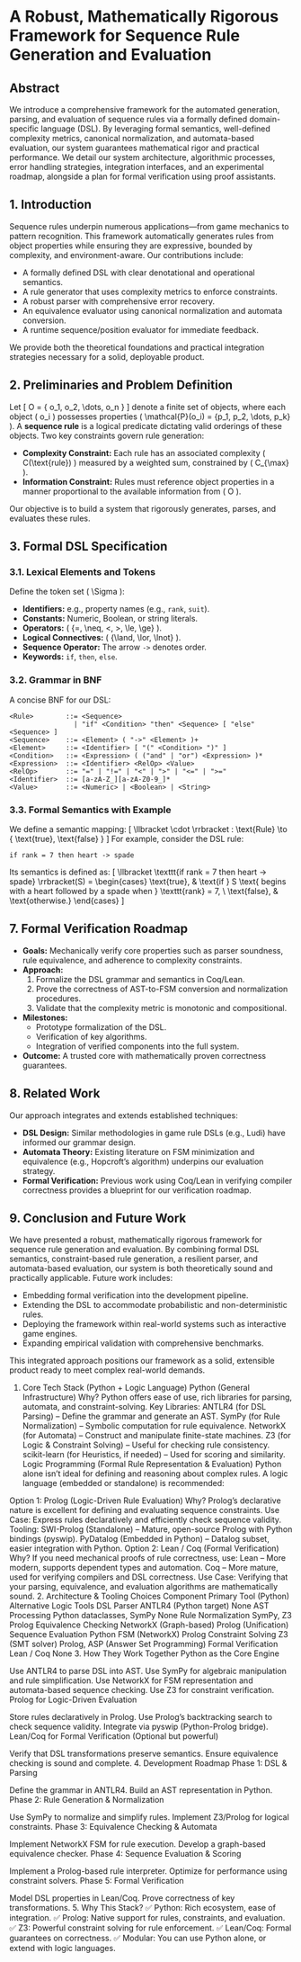 # A Robust, Mathematically Rigorous Framework for Sequence Rule Generation and Evaluation

## Abstract

We introduce a comprehensive framework for the automated generation, parsing, and evaluation of sequence rules via a formally defined domain-specific language (DSL). By leveraging formal semantics, well-defined complexity metrics, canonical normalization, and automata-based evaluation, our system guarantees mathematical rigor and practical performance. We detail our system architecture, algorithmic processes, error handling strategies, integration interfaces, and an experimental roadmap, alongside a plan for formal verification using proof assistants.

## 1. Introduction

Sequence rules underpin numerous applications—from game mechanics to pattern recognition. This framework automatically generates rules from object properties while ensuring they are expressive, bounded by complexity, and environment-aware. Our contributions include:
- A formally defined DSL with clear denotational and operational semantics.
- A rule generator that uses complexity metrics to enforce constraints.
- A robust parser with comprehensive error recovery.
- An equivalence evaluator using canonical normalization and automata conversion.
- A runtime sequence/position evaluator for immediate feedback.

We provide both the theoretical foundations and practical integration strategies necessary for a solid, deployable product.

## 2. Preliminaries and Problem Definition

Let
\[
O = \{ o_1, o_2, \dots, o_n \}
\]
denote a finite set of objects, where each object \( o_i \) possesses properties \( \mathcal{P}(o_i) = \{p_1, p_2, \dots, p_k\} \). A **sequence rule** is a logical predicate dictating valid orderings of these objects. Two key constraints govern rule generation:

- **Complexity Constraint:** Each rule has an associated complexity \( C(\text{rule}) \) measured by a weighted sum, constrained by \( C_{\max} \).
- **Information Constraint:** Rules must reference object properties in a manner proportional to the available information from \( O \).

Our objective is to build a system that rigorously generates, parses, and evaluates these rules.

## 3. Formal DSL Specification

### 3.1. Lexical Elements and Tokens

Define the token set \( \Sigma \):
- **Identifiers:** e.g., property names (e.g., `rank`, `suit`).
- **Constants:** Numeric, Boolean, or string literals.
- **Operators:** \( \{=, \neq, <, >, \le, \ge\} \).
- **Logical Connectives:** \( \{\land, \lor, \lnot\} \).
- **Sequence Operator:** The arrow `->` denotes order.
- **Keywords:** `if`, `then`, `else`.

### 3.2. Grammar in BNF

A concise BNF for our DSL:
```
<Rule>        ::= <Sequence> 
                | "if" <Condition> "then" <Sequence> [ "else" <Sequence> ]
<Sequence>    ::= <Element> ( "->" <Element> )+
<Element>     ::= <Identifier> [ "(" <Condition> ")" ]
<Condition>   ::= <Expression> ( ("and" | "or") <Expression> )*
<Expression>  ::= <Identifier> <RelOp> <Value>
<RelOp>       ::= "=" | "!=" | "<" | ">" | "<=" | ">="
<Identifier>  ::= [a-zA-Z_][a-zA-Z0-9_]*
<Value>       ::= <Numeric> | <Boolean> | <String>
```

### 3.3. Formal Semantics with Example

We define a semantic mapping:
\[
\llbracket \cdot \rrbracket : \text{Rule} \to \{ \text{true}, \text{false} \}
\]
For example, consider the DSL rule:
```
if rank = 7 then heart -> spade
```
Its semantics is defined as:
\[
\llbracket \texttt{if rank = 7 then heart -> spade} \rrbracket(S) =
\begin{cases}
\text{true}, & \text{if } S \text{ begins with a heart followed by a spade when } \texttt{rank} = 7, \\
\text{false}, & \text{otherwise.}
\end{cases}
\]

## 7. Formal Verification Roadmap

- **Goals:** Mechanically verify core properties such as parser soundness, rule equivalence, and adherence to complexity constraints.
- **Approach:** 
  1. Formalize the DSL grammar and semantics in Coq/Lean.
  2. Prove the correctness of AST-to-FSM conversion and normalization procedures.
  3. Validate that the complexity metric is monotonic and compositional.
- **Milestones:** 
  - Prototype formalization of the DSL.
  - Verification of key algorithms.
  - Integration of verified components into the full system.
- **Outcome:** A trusted core with mathematically proven correctness guarantees.

## 8. Related Work

Our approach integrates and extends established techniques:
- **DSL Design:** Similar methodologies in game rule DSLs (e.g., Ludi) have informed our grammar design.
- **Automata Theory:** Existing literature on FSM minimization and equivalence (e.g., Hopcroft’s algorithm) underpins our evaluation strategy.
- **Formal Verification:** Previous work using Coq/Lean in verifying compiler correctness provides a blueprint for our verification roadmap.

## 9. Conclusion and Future Work

We have presented a robust, mathematically rigorous framework for sequence rule generation and evaluation. By combining formal DSL semantics, constraint-based rule generation, a resilient parser, and automata-based evaluation, our system is both theoretically sound and practically applicable. Future work includes:
- Embedding formal verification into the development pipeline.
- Extending the DSL to accommodate probabilistic and non-deterministic rules.
- Deploying the framework within real-world systems such as interactive game engines.
- Expanding empirical validation with comprehensive benchmarks.

This integrated approach positions our framework as a solid, extensible product ready to meet complex real-world demands.

1. Core Tech Stack (Python + Logic Language)
Python (General Infrastructure)
Why? Python offers ease of use, rich libraries for parsing, automata, and constraint-solving.
Key Libraries:
ANTLR4 (for DSL Parsing) – Define the grammar and generate an AST.
SymPy (for Rule Normalization) – Symbolic computation for rule equivalence.
NetworkX (for Automata) – Construct and manipulate finite-state machines.
Z3 (for Logic & Constraint Solving) – Useful for checking rule consistency.
scikit-learn (for Heuristics, if needed) – Used for scoring and similarity.
Logic Programming (Formal Rule Representation & Evaluation)
Python alone isn’t ideal for defining and reasoning about complex rules. A logic language (embedded or standalone) is recommended:

Option 1: Prolog (Logic-Driven Rule Evaluation)
Why? Prolog’s declarative nature is excellent for defining and evaluating sequence constraints.
Use Case: Express rules declaratively and efficiently check sequence validity.
Tooling:
SWI-Prolog (Standalone) – Mature, open-source Prolog with Python bindings (pyswip).
PyDatalog (Embedded in Python) – Datalog subset, easier integration with Python.
Option 2: Lean / Coq (Formal Verification)
Why? If you need mechanical proofs of rule correctness, use:
Lean – More modern, supports dependent types and automation.
Coq – More mature, used for verifying compilers and DSL correctness.
Use Case: Verifying that your parsing, equivalence, and evaluation algorithms are mathematically sound.
2. Architecture & Tooling Choices
Component	Primary Tool (Python)	Alternative Logic Tools
DSL Parser	ANTLR4 (Python target)	None
AST Processing	Python dataclasses, SymPy	None
Rule Normalization	SymPy, Z3	Prolog
Equivalence Checking	NetworkX (Graph-based)	Prolog (Unification)
Sequence Evaluation	Python FSM (NetworkX)	Prolog
Constraint Solving	Z3 (SMT solver)	Prolog, ASP (Answer Set Programming)
Formal Verification	Lean / Coq	None
3. How They Work Together
Python as the Core Engine

Use ANTLR4 to parse DSL into AST.
Use SymPy for algebraic manipulation and rule simplification.
Use NetworkX for FSM representation and automata-based sequence checking.
Use Z3 for constraint verification.
Prolog for Logic-Driven Evaluation

Store rules declaratively in Prolog.
Use Prolog’s backtracking search to check sequence validity.
Integrate via pyswip (Python-Prolog bridge).
Lean/Coq for Formal Verification (Optional but powerful)

Verify that DSL transformations preserve semantics.
Ensure equivalence checking is sound and complete.
4. Development Roadmap
Phase 1: DSL & Parsing

Define the grammar in ANTLR4.
Build an AST representation in Python.
Phase 2: Rule Generation & Normalization

Use SymPy to normalize and simplify rules.
Implement Z3/Prolog for logical constraints.
Phase 3: Equivalence Checking & Automata

Implement NetworkX FSM for rule execution.
Develop a graph-based equivalence checker.
Phase 4: Sequence Evaluation & Scoring

Implement a Prolog-based rule interpreter.
Optimize for performance using constraint solvers.
Phase 5: Formal Verification

Model DSL properties in Lean/Coq.
Prove correctness of key transformations.
5. Why This Stack?
✅ Python: Rich ecosystem, ease of integration.
✅ Prolog: Native support for rules, constraints, and evaluation.
✅ Z3: Powerful constraint solving for rule enforcement.
✅ Lean/Coq: Formal guarantees on correctness.
✅ Modular: You can use Python alone, or extend with logic languages.